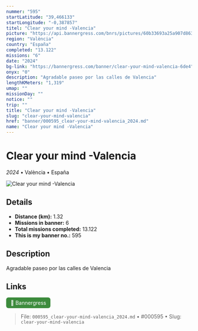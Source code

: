 ```yaml
---
nummer: "595"
startLatitude: "39,466133"
startLongitude: "-0,387857"
titel: "Clear your mind -Valencia"
picture: "https://api.bannergress.com/bnrs/pictures/60b33693a25a907d8635e803d0a96741"
region: "València"
country: "España"
completed: "13.122"
missions: "6"
date: "2024"
bg-link: "https://bannergress.com/banner/clear-your-mind-valencia-6de4"
onyx: "0"
description: "Agradable paseo por las calles de Valencia"
lengthKMeters: "1,319"
umap: ""
missionDay: ""
notice: ""
trip: ""
title: "Clear your mind -Valencia"
slug: "clear-your-mind-valencia"
href: "banner/000595_clear-your-mind-valencia_2024.md"
name: "Clear your mind -Valencia"
---
```

# Clear your mind -Valencia

*2024* • València • España

![Clear your mind -Valencia](https://api.bannergress.com/bnrs/pictures/60b33693a25a907d8635e803d0a96741)



## Details
- **Distance (km):** 1.32
- **Missions in banner:** 6
- **Total missions completed:** 13.122
- **This is my banner no.:** 595



## Description
Agradable paseo por las calles de Valencia



## Links
<a href="https://bannergress.com/banner/clear-your-mind-valencia-6de4" target="_blank" style="display:inline-block;margin-right:8px;padding:6px 12px;background:#3c8b3c;color:#fff;text-decoration:none;border-radius:6px;">🔗 Bannergress</a>



> File: `000595_clear-your-mind-valencia_2024.md`
> • #000595
> • Slug: `clear-your-mind-valencia`
